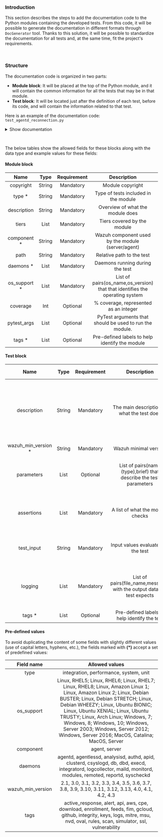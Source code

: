 ### Introduction

This section describes the steps to add the documentation code to the Python modules containing the developed tests. From this code, it will be possible to generate the documentation in different formats through `DocGenerator` tool. Thanks to this solution, it will be possible to standardize the documentation for all tests and, at the same time, fit the project's requirements.


&nbsp;


### Structure

The documentation code is organized in two parts:
  - **Module block**: It will be placed at the top of the Python module, and it will contain the common information for all the tests that may be in that module. 
  - **Test block**: It will be located just after the definition of each test, before its code, and will contain the information related to that test. 

Here is an example of the documentation code:
`test_agentd_reconnection.py`


<details><summary>Show documentation</summary>
<p>

```python

# Module block
'''
copyright:
    Copyright (C) 2015-2021, Wazuh Inc.

    Created by Wazuh, Inc. <info@wazuh.com>.

    This program is free software; you can redistribute it and/or modify it under the terms of GPLv2

type: 
    integration

description: 
    These tests will check if, during enrollment, the agent re-establishes communication with the manager
    under different situations that interrupt it.
    The objective is to check that, with different states in the clients.key file, the agent
    successfully enrolls after losing connection with remoted.

tiers: 
    - 0

component: 
    agent

path:
    tests/integration/test_agentd/

daemons:
    - agentd

os_support:
    - Linux, RHEL5
    - Linux, RHEL6
    - Linux, RHEL7
    - Linux, RHEL8
    - Linux, Amazon Linux 1
    - Linux, Amazon Linux 2
    - Linux, Debian BUSTER
    - Linux, Debian STRETCH
    - Linux, Debian WHEEZY
    - Linux, Ubuntu BIONIC
    - Linux, Ubuntu XENIAL
    - Linux, Ubuntu TRUSTY
    - Linux, Arch Linux
    - Windows, 7
    - Windows, 8
    - Windows, 10
    - Windows, Server 2003
    - Windows, Server 2012
    - Windows, Server 2016

coverage:
    33

tags:
    - linux
    - agentd
'''
.
.
.
def test_agentd_connection_retries_pre_enrollment(configure_authd_server, configure_environment, get_configuration):
    # Test block
    '''
    description: 
        Check how the agent behaves when losing communication with remoted and a new enrollment is sent to authd.
        For this, the agent starts without keys and perform multiple enrollment requests
        to authd before getting the new key to communicate with remoted.

    wazuh_min_version: 
        4.1

    parameters:
        - configure_authd_server (fixture), Initialize a simulated authd connection.
        - configure_environment (fixture), Configure a custom environment for testing.
        - get_configuration (fixture), Get configurations from the module.

    assertions:
        - The agent has keys, loses communication with remoted, and performs multiple enrollment requests.
    
    test_input:
        Requests are made using TCP and UDP protocols together with a empty client.keys file.

    logging:
        - ossec.log, "Sending keep alive:"
        - ossec.log, "Requesting a key" (four times)
        - ossec.log, "Valid key received"
        - ossec.log, "Sending keep alive:"

    tags:
        - remoted_simulator
    '''
```
</p>
</details>


&nbsp;


The below tables show the allowed fields for these blocks along with the data type and example values for these fields:
#### Module block

| Name | Type | Requirement | Description | Example case |
|:-:|:-:|:-:|:-:|:-:|
| copyright    | String | Mandatory | Module copyright                                                 | Copyright (C) 2015-2021...                                                         |
| type *       | String | Mandatory | Type of tests included in the module                             | integration                                                                        |
| description  | String | Mandatory | Overview of what the module does   	                       | Checks the components involved in feed management of Vulnerability Detector module |
| tiers        | List   | Mandatory | Tiers covered by the module                                      | 0, 1, 2                                                                            |
| component *  | String | Mandatory | Wazuh component used by the module (server/agent)                | server                                                                             |
| path         | String | Mandatory | Relative path to the test                                        | tests/integration/test_vulnerability_detector/test_scan_results/                   |
| daemons *    | List   | Mandatory | Daemons running during the test	                               | wazuh-db, modulesd                                                                 |
| os_support * | List   | Mandatory | List of pairs(os_name,os_version) that that identifies the operating system | Linux, Debian Buster                                                    |
| coverage     | Int    | Optional  | % coverage, represented as an integer                            | 33                                                                                 |
| pytest_args  | List   | Optional  | PyTest arguments that should be used to run the module.          | --fim_mode="realtime", --fim_mode="whodata"                                        |
| tags *       | List   | Optional  | Pre-defined labels to help identify the module                   | NVD, feeds, mock                                                                   |


#### Test block

| Name | Type | Requirement | Description | Example case |
|:-:|:-:|:-:|:-:|:-:|
| description       | String | Mandatory | The main description of what the test does   | Check if vulnerability detector behaves as expected when importing Debian OVAL feed with extra tags. |
| wazuh_min_version * | String | Mandatory | Wazuh minimal version                        | 4.1                                                                                                  |
| parameters        | List   | Optional  | List of pairs(name (type),brief) that describe the test parameters | type: fixture, brief: Modify the Debian OVAL feed, setting a test tag value.   |
| assertions        | List   | Mandatory | A list of what the module checks              | Feeds URL's, download, fields content, extra and missing tags                                       |
| test_input        | String | Mandatory | Input values evaluated by the test           | Multiple feeds in XML format with extra tags added.                                                  |       
| logging           | List   | Mandatory | List of pairs(file_name,message) with the output data the test expects | ossec.log, "INFO: \(\d+\): The update of the Debian Buster feed finished successfully." |
| tags *             | List   | Optional  | Pre-defined labels to help identify the test | debian                                                                                               |

#### Pre-defined values

To avoid duplicating the content of some fields with slightly different values (use of capital letters, hyphens, etc.), the fields marked with **(*)** accept a set of predefined values:

| Field name | Allowed values |
|:-:|:-:|
| type               | integration, performance, system, unit |
| os_support         | Linux, RHEL5; Linux, RHEL6; Linux, RHEL7; Linux, RHEL8; Linux, Amazon Linux 1; Linux, Amazon Linux 2; Linux, Debian BUSTER; Linux, Debian STRETCH; Linux, Debian WHEEZY; Linux, Ubuntu BIONIC; Linux, Ubuntu XENIAL; Linux, Ubuntu TRUSTY; Linux, Arch Linux; Windows, 7; Windows, 8; Windows, 10; Windows, Server 2003; Windows, Server 2012; Windows, Server 2016; MacOS, Catalina; MacOS, Server |
| component          | agent, server |
| daemons            | agentd, agentlessd, analysisd, authd, apid, clusterd, csyslogd, db, dbd, execd, integratord, logcollector, maild, monitord, modules, remoted, reportd, syscheckd |
| wazuh_min_version  | 2.1, 3.0, 3.1, 3.2, 3.3, 3.4, 3.5, 3.6, 3.7, 3.8, 3.9, 3.10, 3.11, 3.12, 3.13, 4.0, 4.1, 4.2, 4.3 |
| tags               | active_response, alert, api, aws, cpe, download, enrollment, feeds, fim, gcloud, github, integrity, keys, logs, mitre, msu, nvd, oval, rules, scan, simulator, ssl, vulnerability |
